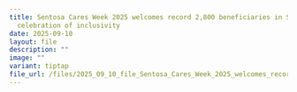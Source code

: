 ```yaml
---
title: Sentosa Cares Week 2025 welcomes record 2,800 beneficiaries in SG60
  celebration of inclusivity
date: 2025-09-10
layout: file
description: ""
image: ""
variant: tiptap
file_url: /files/2025_09_10_file_Sentosa_Cares_Week_2025_welcomes_record_2800_beneficiaries_in_SG60_celebration_of_inclusivity.pdf
---
```

